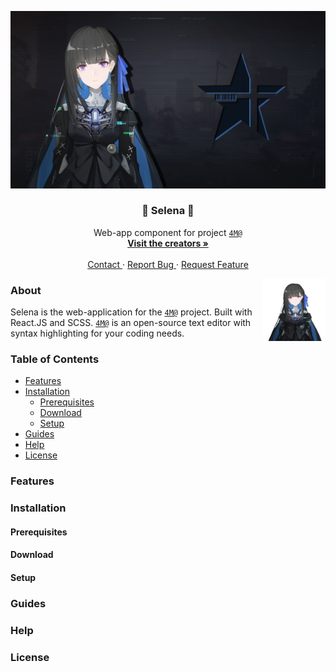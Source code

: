 <p>
  <a href="https://github.com/TeamNeet/Selena" target="_blank">
    <img src="src/assets/readme.png" alt="Logo" />
  </a>

  <h3 align="center"> 💠 Selena 💠 </h3>
  <p align="center">
    Web-app component for project <a href="https://neet.kurasad.dev"><code>4M@</code></a>
    <br />
    <a href="https://neet.kurasad.dev"><strong> Visit the creators » </strong></a>
    <br />
    <br />
    <a href="contact@ahlw.dev"> Contact </a>
    ·
    <a href="https://github.com/TeamNeet/Selena/issues"> Report Bug </a>
    ·
    <a href="https://github.com/TeamNeet/Selena/issues"> Request Feature </a>
  </p>
</p>

<img src="src/assets/selena.png" align="right" width="100" height="100" />
<h3> About </h3>
<p> Selena is the web-application for the <a href="https://neet.kurasad.dev"><code>4M@</code></a> project. Built with React.JS and SCSS. <a href="https://neet.kurasad.dev"><code>4M@</code></a> is an open-source text editor with syntax highlighting for your coding needs. </p>

<h3> Table of Contents </h3>
<ul>
  <li><a href="#features"> Features </a></li>
  <li><a href="#installation"> Installation </a>  
    <ul>
      <li><a href="#prerequisites"> Prerequisites </a></li>
      <li><a href="#download"> Download </a></li>
      <li><a href="#setup"> Setup </a></li>
    </ul>
  </li>
  <li><a href="#guides"> Guides </a></li>
  <li><a href="#help"> Help </a></li>
  <li><a href="#license"> License </a></li>
</ul>

<h3>Features</h3>

<h3>Installation</h3>

<h4>Prerequisites</h4>

<h4>Download</h4>

<h4>Setup</h4>

<h3>Guides</h3>

<h3>Help</h3>

<h3>License</h3>
